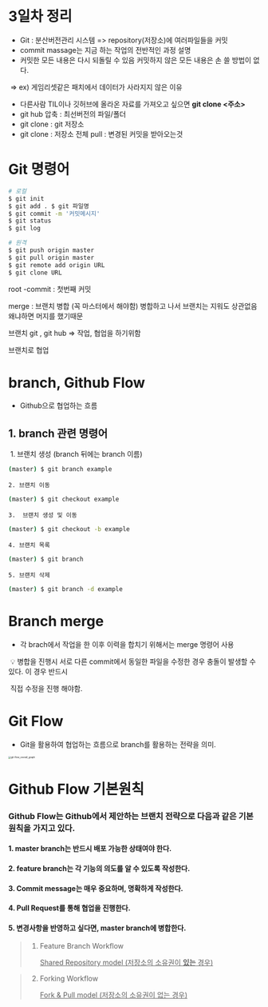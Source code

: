 # 3일차 정리

- Git : 분산버전관리 시스템 => repository(저장소)에 여러파일들을 커밋
- commit massage는 지금 하는 작업의 전반적인 과정 설명
- 커밋한 모든 내용은 다시 되돌릴 수 있음 커밋하지 않은 모든 내용은 손 쓸 방법이 없다. 

​        => ex) 게임리셋같은 패치에서 데이터가 사라지지 않은 이유

- 다른사람 TIL이나 깃허브에 올라온 자료를 가져오고 싶으면 **git clone <주소>**
- git hub 압축 : 최선버전의 파일/폴더
- git clone : git 저장소
- git clone : 저장소 전체  pull : 변경된 커밋을 받아오는것

# Git 명령어

```bash
# 로컬
$ git init
$ git add . $ git 파일명
$ git commit -m '커밋메시지'
$ git status
$ git log

# 원격
$ git push origin master
$ git pull origin master
$ git remote add origin URL
$ git clone URL
```



root -commit : 첫번째 커밋

merge : 브랜치 병합 (꼭 마스터에서 해야함) 병합하고 나서 브랜치는 지워도 상관없음 왜냐하면 머지를 했기때문



브랜치 git , git hub => 작업, 협업을 하기위함

브랜치로 협업

# branch, Github Flow

- Github으로 협업하는 흐름

## 1. branch 관련 명령어

​	1. 브랜치 생성 (branch 뒤에는 branch 이름)

```bash
(master) $ git branch example
```

	2. 브랜치 이동

```bash
(master) $ git checkout example
```

	3.  브랜치 생성 및 이동

```bash
(master) $ git checkout -b example
```

	4. 브랜치 목록

```bash
(master) $ git branch
```

	5. 브랜치 삭제

```bash
(master) $ git branch -d example
```



# Branch merge

- 각 brach에서 작업을 한 이후 이력을 합치기 위해서는 merge 명령어 사용

​	💡 병합을 진행시 서로 다른 commit에서 동일한 파일을 수정한 경우 충돌이 발생할 수 있다. 이 경우 반드시 

​         직접 수정을 진행 해야함.

# Git Flow

- Git을 활용하여 협업하는 흐름으로 branch를 활용하는 전략을 의미.

<img src="C:\Users\하제리\Desktop\TIL\정리정리\새 폴더 (2)\git-flow_overall_graph.png" alt="git-flow_overall_graph" style="zoom:33%;" />

# Github Flow 기본원칙



### Github Flow는 Github에서 제안하는 브랜치 전략으로 다음과 같은 기본 원칙을 가지고 있다.



#### 1.  master branch는 반드시 배포 가능한 상태여야 한다.

#### 2. feature branch는 각 기능의 의도를 알 수 있도록 작성한다.

#### 3. Commit message는 매우 중요하며, 명확하게 작성한다.

#### 4. Pull Request를 통해 협업을 진행한다.

#### 5. 변경사항을 반영하고 싶다면, master branch에 병합한다.



> 1) Feature Branch Workflow 
>
>    <u>Shared Repository model (저장소의 소유권이 **있는** 경우)</u>



> 2. Forking Workflow
>
>    <u>Fork & Pull model (저장소의 소유권이 없는 경우)</u>



